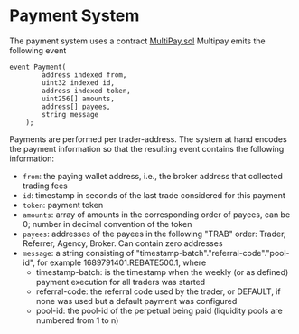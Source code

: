# Payment System

The payment system uses a contract [MultiPay.sol](https://github.com/D8-X/referral-payment)
Multipay emits the following event

```
event Payment(
        address indexed from,
        uint32 indexed id,
        address indexed token,
        uint256[] amounts,
        address[] payees,
        string message
    );

```

Payments are performed per trader-address.
The system at hand encodes the payment information so that the resulting event contains the following information:

- `from`: the paying wallet address, i.e., the broker address that collected trading fees
- `id`: timestamp in seconds of the last trade considered for this payment
- `token`: payment token
- `amounts`: array of amounts in the corresponding order of payees, can be 0; number in decimal convention of the token
- `payees`: addresses of the payees in the following "TRAB" order: Trader, Referrer, Agency, Broker. Can contain zero addresses
- `message`: a string consisting of "timestamp-batch"."referral-code"."pool-id", for example 1689791401.REBATE500.1, where
  - timestamp-batch: is the timestamp when the weekly (or as defined) payment execution for all traders was started
  - referral-code: the referral code used by the trader, or DEFAULT, if none was used but a default payment was configured
  - pool-id: the pool-id of the perpetual being paid (liquidity pools are numbered from 1 to n)
